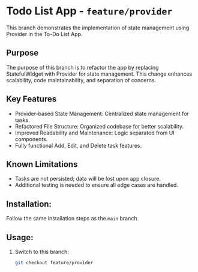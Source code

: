 # Todo List App - `feature/provider`

This branch demonstrates the implementation of state management using Provider in the To-Do List App.

## Purpose
The purpose of this branch is to refactor the app by replacing StatefulWidget with Provider for state management. This change enhances scalability, code maintainability, and separation of concerns.

## Key Features
- Provider-based State Management: Centralized state management for tasks.
- Refactored File Structure: Organized codebase for better scalability.
- Improved Readability and Maintenance: Logic separated from UI components.
- Fully functional Add, Edit, and Delete task features.

## Known Limitations
- Tasks are not persisted; data will be lost upon app closure.
- Additional testing is needed to ensure all edge cases are handled.

## Installation:
Follow the same installation steps as the `main` branch.

## Usage:
1. Switch to this branch:
   ```bash
   git checkout feature/provider
